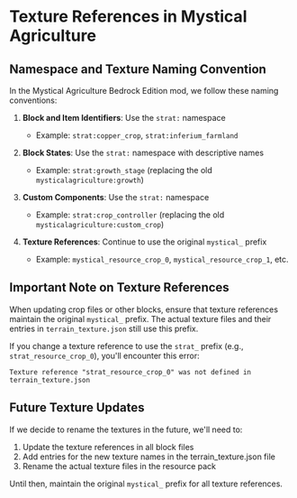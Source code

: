 # Texture References in Mystical Agriculture

## Namespace and Texture Naming Convention

In the Mystical Agriculture Bedrock Edition mod, we follow these naming conventions:

1. **Block and Item Identifiers**: Use the `strat:` namespace
   - Example: `strat:copper_crop`, `strat:inferium_farmland`

2. **Block States**: Use the `strat:` namespace with descriptive names
   - Example: `strat:growth_stage` (replacing the old `mysticalagriculture:growth`)

3. **Custom Components**: Use the `strat:` namespace
   - Example: `strat:crop_controller` (replacing the old `mysticalagriculture:custom_crop`)

4. **Texture References**: Continue to use the original `mystical_` prefix
   - Example: `mystical_resource_crop_0`, `mystical_resource_crop_1`, etc.

## Important Note on Texture References

When updating crop files or other blocks, ensure that texture references maintain the original `mystical_` prefix. The actual texture files and their entries in `terrain_texture.json` still use this prefix.

If you change a texture reference to use the `strat_` prefix (e.g., `strat_resource_crop_0`), you'll encounter this error:

```
Texture reference "strat_resource_crop_0" was not defined in terrain_texture.json
```

## Future Texture Updates

If we decide to rename the textures in the future, we'll need to:

1. Update the texture references in all block files
2. Add entries for the new texture names in the terrain_texture.json file
3. Rename the actual texture files in the resource pack

Until then, maintain the original `mystical_` prefix for all texture references.
